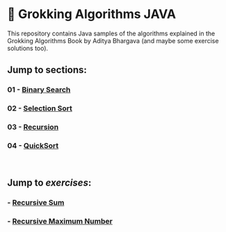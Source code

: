 # 🔰 Grokking Algorithms JAVA

This repository contains Java samples of the algorithms explained in the Grokking Algorithms Book by Aditya Bhargava (and maybe some exercise solutions too).

## Jump to **sections**:

### 01 - [Binary Search](src/BinarySearch.java)

### 02 - [Selection Sort](src/SelectionSort.java)

### 03 - [Recursion](src/Factorial.java)

### 04 - [QuickSort](src/Quicksort.java)

<br>

## Jump to _exercises_:

### - [Recursive Sum](src/RecursiveSum.java)

### - [Recursive Maximum Number](src/RecursiveMaxNum.java)

